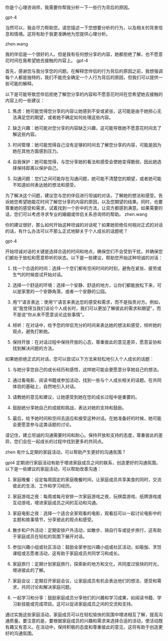   
你是个心理咨询师，我需要你帮我分析一下一些行为背后的原因。

gpt-4

当然可以，我会尽力帮助您。请您描述一下您想要分析的行为，以及相关的背景信息和情境。这将有助于我更准确地为您提供心理分析。

zhen.wang

我的伴侣是一个很好的人。但是我有任何想分享的内容，她都拒绝了解，也不愿意花时间在我希望她去接触的内容上。
gpt-4

首先，感谢您与我分享您的问题。在解释您伴侣的行为背后的原因之前，我想强调每个人都是独特的，我们不能完全确定一个人行为背后的原因，但我们可以提供一些可能的解释。

以下是可能导致您伴侣拒绝了解您分享的内容和不愿意花时间在您希望她去接触的内容上的一些建议：

1. 焦虑：她可能觉得您分享的内容让她感到不安或紧张，这可能是由于她担心无法满足您的期望，或者她不确定如何处理这些内容。
    
2. 缺乏兴趣：她可能对您分享的内容缺乏兴趣，这可能导致她不愿意花时间去了解这些内容。
    
3. 时间管理：她可能觉得自己没有足够的时间去了解您分享的内容，可能是因为她在其他方面感到压力。
    
4. 自我保护：她可能觉得，与您分享她的看法和感受会使她变得脆弱，因此她选择保持距离以保护自己。
    
5. 沟通问题：您们之间可能存在沟通问题，她可能不清楚您的期望，或者她可能不知道如何表达她的想法和感受。
    

为了解决这个问题，建议您与您的伴侣进行坦诚的对话，了解她的想法和感受。告诉她您希望她能花时间了解您分享的内容的原因，以及您期望的结果。同时，也要尊重她的感受和需求，试着找到一个折中的方法，让双方都感到满意。如果需要的话，您们可以考虑寻求专业的婚姻或伴侣关系咨询师的帮助。
zhen.wang

你的建议很好，那么如何开始这种坦诚的对话呢？如果她拒绝任何相对正式的对话的话，有什么办法可以不那么正式地聊关于个人成长的话题呢？

gpt-4

开始坦诚对话的关键是选择合适的时间和地点，确保您们不会受到干扰，并确保您们都处于放松和愿意聆听的状态。以下是一些建议，帮助您开始这种坦诚的对话：

1. 找一个合适的时间：选择一个您们都有空闲时间的时刻，避免在紧张、疲劳或生气的时候尝试开始对话。
    
2. 选择一个舒适的环境：选择一个安静、舒适的地方，让你们都能放松下来，可以是家里的一个安静角落，或者一个安静的公园。
    
3. 用“I”语言表达：使用“I”语言来表达您的感受和需求，而不是指责对方。例如，说“我觉得当我们谈论个人成长时，我们可以更加了解彼此的需求和期望”，而不是说“你从来不愿意谈论这些事情”。
    
4. 倾听：在对话中，给予您的伴侣充分的时间来表达她的想法和感受，倾听她的观点，避免打断她。
    
5. 保持开放：在对话过程中保持开放的心态，尊重彼此的意见差异，愿意妥协和找到解决问题的方法。
    

如果她拒绝正式的对话，您可以尝试以下方法来轻松地引入个人成长的话题：

1. 与她分享您自己的成长经历和感悟，这样她可能会更愿意分享她自己的想法。
    
2. 通过看电影、阅读书籍或参加活动，找到一些与个人成长相关的话题。在共同体验的基础上，自然地引入对话。
    
3. 请教她的意见和建议，让她感受到她在您的成长过程中是重要的。
    
4. 鼓励她分享她自己的成就和挑战，表达对她的支持和鼓励。
    
5. 最后，给予她时间和空间去适应和接受这种对话。在她准备好的时候，她可能会更愿意参与这类话题的讨论。
    

请记住，建立坦诚的沟通需要时间和耐心。保持开放和支持的态度，尊重彼此的差异，您们会在一起成长的过程中找到更多的共同点。

zhen
有什么定期的家庭活动，可以帮助产生更好的沟通氛围？

gpt4
定期进行家庭活动有助于增进家庭成员之间的联系，创造更好的沟通氛围。以下是一些建议的家庭活动，可以帮助改善沟通：

1. 家庭晚餐：设定每周固定的家庭晚餐时间，让家庭成员共享美食的同时，交流彼此的生活、工作和学习经历。
    
2. 家庭游戏之夜：每周或每月安排一次家庭游戏之夜，玩棋盘游戏、纸牌游戏或互动游戏，增进家庭成员之间的互动和沟通。
    
3. 家庭电影之夜：选择一个适合全家观看的电影，观看后可以一起讨论电影中的主题和故事情节，分享彼此的观点和感受。
    
4. 散步和户外活动：定期安排户外活动，如散步、骑自行车或徒步旅行，这有助于家庭成员在轻松的氛围下展开对话。
    
5. 参加兴趣小组或社区活动：鼓励全家参加兴趣小组或社区活动，如瑜伽、烹饪课程或志愿者活动，这有助于家庭成员共同学习和成长。
    
6. 家庭旅行：定期计划家庭旅行，探索新的地方和文化，共同度过愉快的时光，增进彼此的了解。
    
7. 家庭会议：定期召开家庭会议，让家庭成员有机会表达他们的想法、感受和需求，共同讨论和解决家庭问题。
    
8. 一起学习和分享：鼓励家庭成员分享他们的兴趣和学习成果，如阅读书籍、学习新技能或完成项目。这可以促进家庭成员之间的交流和支持。
    

通过实施这些家庭活动，家庭成员可以在轻松愉快的氛围中增进相互了解，提高沟通质量。要注意的是，要根据家庭成员的兴趣和需求来选择合适的活动，使活动既有趣又有意义。在活动中，保持积极的态度和尊重彼此的意见，这将有助于创造更好的沟通氛围。